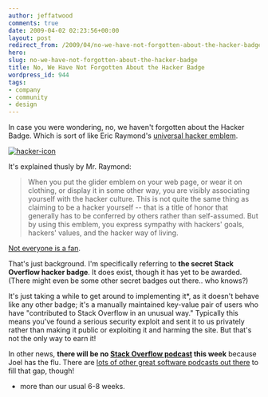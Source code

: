 ```yaml
---
author: jeffatwood
comments: true
date: 2009-04-02 02:23:56+00:00
layout: post
redirect_from: /2009/04/no-we-have-not-forgotten-about-the-hacker-badge
hero: 
slug: no-we-have-not-forgotten-about-the-hacker-badge
title: No, We Have Not Forgotten About the Hacker Badge
wordpress_id: 944
tags:
- company
- community
- design
---
```



In case you were wondering, no, we haven't forgotten about the Hacker Badge. Which is sort of like Eric Raymond's [universal hacker emblem](http://www.catb.org/~esr/hacker-emblem/).



[![hacker-icon](http://blog.stackoverflow.com/wp-content/uploads/hacker-icon.png)](http://www.catb.org/~esr/hacker-emblem/)



It's explained thusly by Mr. Raymond:





<blockquote>
When you put the glider emblem on your web page, or wear it on clothing, or display it in some other way, you are visibly associating yourself with the hacker culture. This is not quite the same thing as claiming to be a hacker yourself -- that is a title of honor that generally has to be conferred by others rather than self-assumed. But by using this emblem, you express sympathy with hackers' goals, hackers' values, and the hacker way of living. 
</blockquote>





[Not everyone is a fan](http://laburu.org/~alex/rants/the-great-wannabe-hacker-emblem-controversy/).



That's just background. I'm specifically referring to **the secret Stack Overflow hacker badge**. It does exist, though it has yet to be awarded. (There might even be some other secret badges out there.. who knows?)



It's just taking a while to get around to implementing it*, as it doesn't behave like any other badge; it's a manually maintained key-value pair of users who have "contributed to Stack Overflow in an unusual way." Typically this means you've found a serious security exploit and sent it to us privately rather than making it public or exploiting it and harming the site. But that's not the only way to earn it!



In other news, **there will be no [Stack Overflow podcast](http://blog.stackoverflow.com/category/podcasts/) this week** because Joel has the flu. There are [lots of other great software podcasts out there](http://stackoverflow.com/questions/tagged?tagnames=podcast&sort=votes) to fill that gap, though!



* more than our usual 6-8 weeks.

